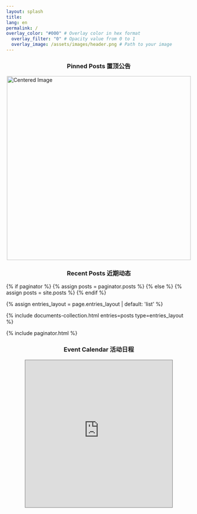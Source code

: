 ```yaml
---
layout: splash
title:
lang: en
permalink: /
overlay_color: "#000" # Overlay color in hex format
  overlay_filter: "0" # Opacity value from 0 to 1
  overlay_image: /assets/images/header.png # Path to your image
---
```


<h3 style="text-align: center;">
  Pinned Posts 置顶公告 </h3>

  <a href="https://www.tccaa.org/event/2025/04/01/Mothers_Day/" target="_blank">
    <img src="https://www.tccaa.org/assets/images/events/2025_Mothers_Day_Flyer.png" alt="Centered Image" style="display: block; margin: 0 auto;" width="500">
  </a>

<h3 style="text-align: center;">
  Recent Posts 近期动态 </h3>

{% if paginator %}
  {% assign posts = paginator.posts %}
{% else %}
  {% assign posts = site.posts %}
{% endif %}

{% assign entries_layout = page.entries_layout | default: 'list' %}
<div class="entries-{{ entries_layout }}">
  {% include documents-collection.html entries=posts type=entries_layout %}
</div>

{% include paginator.html %}

<h3 style="text-align: center;">
  Event Calendar 活动日程 </h3>

<div style="display: flex; justify-content: center; align-items: center;">
    <iframe src="https://calendar.google.com/calendar/embed?height=400&wkst=1&ctz=America%2FLos_Angeles&showPrint=0&mode=AGENDA&src=dGNjYWFuZXRAZ21haWwuY29t&color=%234285F4" style="border:solid 1px #777" width="400" height="400" frameborder="0" scrolling="no"></iframe>
</div>
